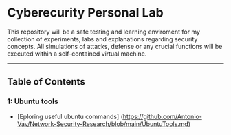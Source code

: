 # Cyberecurity Personal Lab

This repository will be a safe testing and learning enviroment for my collection of experiments, labs
and explanations regarding security concepts. All simulations of attacks, defense or any crucial functions 
will be executed within a self-contained virtual machine.

___

## Table of Contents

### 1: Ubuntu tools
- [Eploring useful ubuntu commands] (https://github.com/Antonio-Vav/Network-Security-Research/blob/main/UbuntuTools.md)

